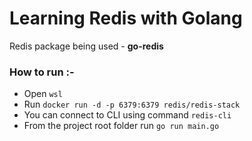 # Learning Redis with Golang

Redis package being used - **go-redis**

### How to run :-

- Open `wsl`
- Run `docker run -d -p 6379:6379 redis/redis-stack`
- You can connect to CLI using command `redis-cli`
- From the project root folder run `go run main.go`